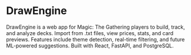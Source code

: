 # DrawEngine
DrawEngine is a web app for Magic: The Gathering players to build, track, and analyze decks. Import from .txt files, view prices, stats, and card previews. Features include theme detection, real-time filtering, and future ML-powered suggestions. Built with React, FastAPI, and PostgreSQL.
